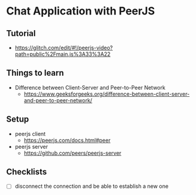 # Chat Application with PeerJS

## Tutorial
- https://glitch.com/edit/#!/peerjs-video?path=public%2Fmain.js%3A33%3A22

## Things to learn 
- Difference between Client-Server and Peer-to-Peer Network
	- https://www.geeksforgeeks.org/difference-between-client-server-and-peer-to-peer-network/

## Setup
- peerjs client 
	- https://peerjs.com/docs.html#peer
- peerjs server 
	- https://github.com/peers/peerjs-server

## Checklists
- [ ] disconnect the connection and be able to establish a new one